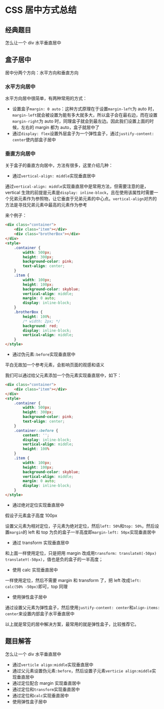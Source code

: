 # CSS 居中方式总结

## 经典题目

怎么让一个 div 水平垂直居中

## 盒子居中

居中分两个方向：水平方向和垂直方向

### 水平方向居中

水平方向居中很简单，有两种常用的方式：

- 设置盒子`margin: 0 auto`：这种方式原理在于设置`margin-left`为 auto 时，`margin-left`就会被设置为能有多大就多大，所以盒子会在最右边，而在设置`margin-right`为 auto 时，同理盒子就会到最左边。因此我们设置上面的时候，左右的 margin 都为 auto，盒子就居中了
- 通过`display: flex`设置外层盒子为一个弹性盒子，通过`justify-content: center`使内部盒子居中

### 垂直方向居中

关于盒子的垂直方向居中，方法有很多，这里介绍几种：

- 通过`vertical-align: middle`实现垂直居中

通过`vertical-align: middle`实现垂直居中是常用方法，但需要注意的是，vertical 生效的前提是元素是`display: inline-block`，且在使用该属性时需要一个兄弟元素作为参照物，让它垂直于兄弟元素的中心点。`vertical-align`对齐的方法是寻找兄弟元素中最高的元素作为参考

来个例子：

```html
<div class="container">
    <div class="item"></div>
    <div class="brotherBox"></div>
</div>
<style>
    .container {
        width: 500px;
        height: 300px;
        background-color: pink;
        text-align: center;
    }
    .item {
		width: 100px;
        height: 100px;
        background-color: skyblue;
        vertical-align: middle;
        margin: 0 auto;
        display: inline-block;
    }
    .brotherBox {
        height: 100%;
        /* width: 2px; */
        background: red;
        display: inline-block;
        vertical-align: middle;
    }
</style>
```

- 通过伪元素`:before`实现垂直居中

平白无故加一个参考元素，会影响页面的观感和语义

我们可以通过给父元素添加一个伪元素实现垂直居中，如下：

```html
<div class="container">
    <div class="item"></div>
</div>
<style>
    .container {
        width: 500px;
        height: 300px;
        background-color: pink;
        text-align: center;
    }
    .container::before {
        content: '';
        display: inline-block;
        vertical-align: middle;
        height: 100%
    }
    .item {
        width: 100px;
        height: 100px;
        background-color: skyblue;
        vertical-align: middle;
        margin: 0 auto;
        display: inline-block;
    }
</style>
```

- 通过绝对定位实现垂直居中

假设子元素盒子高度 100px

设置父元素为相对定位，子元素为绝对定位，然后`left: 50%`和`top: 50%`，然后设置`margin`的 left 和 top 为负的盒子一半高度即`margin-left: 50px`实现垂直居中

- 通过 transform 实现垂直居中

和上面一样使用定位，只是把用 margin 改成用`transform: translateX(-50px) translateY(-50px)`，值也是负的盒子的一半高度；

- 使用 calc 实现垂直居中

一样使用定位，然后不需要 margin 和 transform 了，把 left 改成`left: calc(50% -50px)`即可，top 同理

- 使用弹性盒子居中

通过设置父元素为弹性盒子，然后使用`justify-content: center`和`align-items: center`来设置内部盒子水平垂直居中

以上就是常见的居中解决方案，最常用的就是弹性盒子，比较推荐它。

## 题目解答

怎么让一个 div 水平垂直居中

- 通过`verticle aligo:middle`实现垂直居中
- 通过父元素设置伪元素`:before`，然后设置子元素`verticie align:middle`实现垂直居中
- 通过定位配合 margin 实现垂直居中
- 通过定位和`transform`实现垂直居中
- 通过定位和`calc`实现垂直居中
- 使用弹性盒子居中